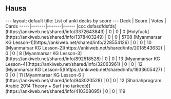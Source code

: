 <h2>Hausa</h2>
---
layout: default
title: List of anki decks by score
---
Deck | Score | Votes | Cards
-----|-------|-------|------
[ccc dsfasdfdsfds](https://ankiweb.net/shared/info/3372643843) | 0 | 0 | 0
[Holyfuck](https://ankiweb.net/shared/info/1378403249) | 0 | 0 | 5708
[Myanmarsar KG Lesson-1](https://ankiweb.net/shared/info/228554126) | 0 | 0 | 10
[Myanmarsar KG Lesson-2](https://ankiweb.net/shared/info/2018543632) | 0 | 0 | 8
[Myanmarsar KG Lesson-3](https://ankiweb.net/shared/info/892518528) | 0 | 0 | 13
[Myanmarsar KG Lesson-4](https://ankiweb.net/shared/info/32063961) | 0 | 0 | 12
[Myanmarsar KG Lesson-5](https://ankiweb.net/shared/info/1933605427) | 0 | 0 | 11
[Myanmarsar KG Lesson-6 ](https://ankiweb.net/shared/info/943020528) | 0 | 0 | 12
[Shariahprogram Arabic 2014 Theory + Sarf (no tarkeeb)](https://ankiweb.net/shared/info/410308095) | 0 | 0 | 119
